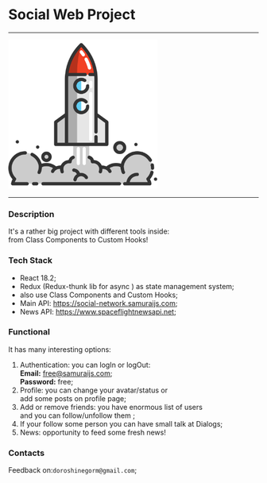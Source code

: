 # Social Web Project

***

<img src="src/assets/img/rocket1.svg" width="300" height="300"/>

***

### Description 

It's a rather big project with different tools inside: <br>from Class Components to Custom Hooks!

### Tech Stack

* React 18.2;
* Redux (Redux-thunk lib for async ) as state management system;
* also use Class Components and Custom Hooks;
* Main API: https://social-network.samuraijs.com;
* News API: https://www.spaceflightnewsapi.net;

### Functional 

It has many interesting options:

1. Authentication: you can logIn or logOut: <br>
   <b>Email:</b> free@samuraijs.com; <br>
   <b>Password:</b> free;
2. Profile: you can change your avatar/status or <br>
   add some posts on profile page;
3. Add or remove friends: you have enormous list of users <br>
   and you can follow/unfollow them ;
4. If your follow some person you can have small talk at Dialogs;
5. News: opportunity to feed some fresh news!

### Contacts 

Feedback on:`doroshinegorm@gmail.com`;



  
    


